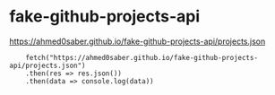 # fake-github-projects-api
https://ahmed0saber.github.io/fake-github-projects-api/projects.json

<pre><code>    fetch("https://ahmed0saber.github.io/fake-github-projects-api/projects.json")
    .then(res => res.json())
    .then(data => console.log(data))</code></pre>